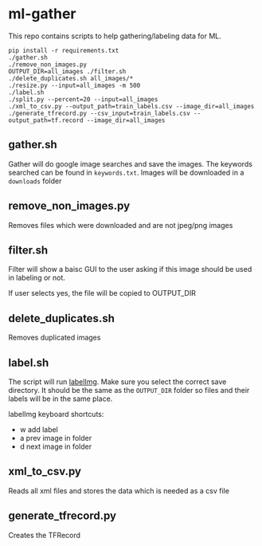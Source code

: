 # ml-gather

This repo contains scripts to help gathering/labeling data for ML.

```
pip install -r requirements.txt
./gather.sh
./remove_non_images.py
OUTPUT_DIR=all_images ./filter.sh
./delete_duplicates.sh all_images/*
./resize.py --input=all_images -m 500
./label.sh
./split.py --percent=20 --input=all_images
./xml_to_csv.py --output_path=train_labels.csv --image_dir=all_images
./generate_tfrecord.py --csv_input=train_labels.csv --output_path=tf.record --image_dir=all_images
```

## gather.sh

Gather will do google image searches and save the images. The keywords searched
can be found in `keywords.txt`. Images will be downloaded in a `downloads`
folder

## remove_non_images.py

Removes files which were downloaded and are not jpeg/png images

## filter.sh

Filter will show a baisc GUI to the user asking if this image should be used
in labeling or not.

If user selects yes, the file will be copied to OUTPUT_DIR

## delete_duplicates.sh

Removes duplicated images

## label.sh

The script will run [labelImg](https://github.com/tzutalin/labelImg). Make sure
you select the correct save directory. It should be the same as the
`OUTPUT_DIR` folder so files and their labels will be in the same place.

labelImg keyboard shortcuts:

  * w add label
  * a prev image in folder
  * d next image in folder

## xml_to_csv.py

Reads all xml files and stores the data which is needed as a csv file

## generate_tfrecord.py

Creates the TFRecord
